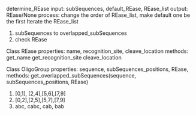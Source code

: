 determine_REase
input:  subSequences, default_REase, REase_list
output: REase/None
process:
change the order of REase_list, make default one be the first
Iterate the REase_list
1. subSequences to overlapped_subSequences
2. check REase

Class REase
properties:
name, recognition_site, cleave_location
methods: 
get_name
get_recognition_site
cleave_location

Class OligoGroup
properties:
sequence, subSequences_positions, REase, 
methods:
get_overlapped_subSequences(sequence, subSequences_positions, REase)
1. [0,1], [2,4],[5,6],[7,9]
2. [0,2],[2,5],[5,7],[7,9]
3. abc, cabc, cab, bab
<!--stackedit_data:
eyJoaXN0b3J5IjpbLTM4NzA0OTg3NCwtMzcxNzg1NDQwLC0xMT
cxNDYxMzExLDE3OTkyMjM3NV19
-->
